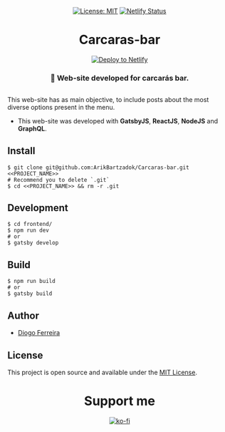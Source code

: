 <div align="center" style="margin-bottom:30px">

[![License: MIT](https://img.shields.io/badge/License-MIT-blue.svg)](https://opensource.org/licenses/MIT) [![Netlify Status](https://api.netlify.com/api/v1/badges/01a2e2de-d57d-4d89-8322-95685000e60f/deploy-status)](https://app.netlify.com/sites/carcaras/deploys/)

# Carcaras-bar

[![Deploy to Netlify](https://www.netlify.com/img/deploy/button.svg)](https://carcaras.netlify.com?repository=https://github.com/ArikBartzadok/Carcaras-bar/) 

### 🍺 Web-site developed for carcarás bar.

</div>

This web-site has as main objective, to include posts about the most diverse options present in the menu.

- This web-site was developed with **GatsbyJS**, **ReactJS**, **NodeJS** and **GraphQL**.

## Install

```
$ git clone git@github.com:ArikBartzadok/Carcaras-bar.git <<PROJECT_NAME>>
# Recommend you to delete `.git`
$ cd <<PROJECT_NAME>> && rm -r .git
```

## Development
```
$ cd frontend/
$ npm run dev
# or
$ gatsby develop
```

## Build
```
$ npm run build
# or
$ gatsby build
```

## Author

- [Diogo Ferreira](https://diogodeveloper.netlify.com/)

## License

This project is open source and available under the [MIT License](LICENSE).


<div align="center" style="margin-bottom:30px">

# Support me  
[![ko-fi](https://www.ko-fi.com/img/githubbutton_sm.svg)](https://ko-fi.com/C0C81IJH6)

</div>
